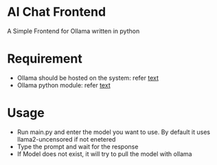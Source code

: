 # AI Chat Frontend

A Simple Frontend for Ollama written in python

# Requirement

- Ollama should be hosted on the system: refer [text](https://github.com/ollama/ollama)
- Ollama python module: refer [text](https://github.com/ollama/ollama-python)

# Usage

- Run main.py and enter the model you want to use. By default it uses llama2-uncensored if not enetered
- Type the prompt and wait for the response
- If Model does not exist, it will try to pull the model with ollama